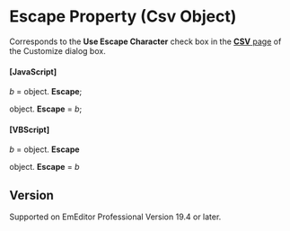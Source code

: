 # Escape Property (Csv Object)

Corresponds to the **Use Escape Character** check box in the [**CSV** page](../../dlg/customize/csv/index) of the Customize dialog box.

#### \[JavaScript\]

_b_ = object. **Escape**;

object. **Escape** = _b_;

#### \[VBScript\]

_b_ = object. **Escape**

object. **Escape** = _b_

## Version

Supported on EmEditor Professional Version 19.4 or later.